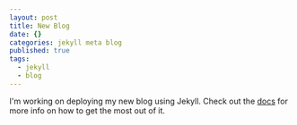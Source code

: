 ```yaml
---
layout: post
title: New Blog
date: {}
categories: jekyll meta blog
published: true
tags: 
  - jekyll
  - blog
---
```


I'm working on deploying my new blog using Jekyll. Check out the [docs][jekyll] for more info on how to get the most out of it.

[jekyll]:    http://jekyllrb.com
